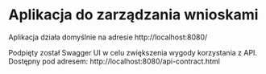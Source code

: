 # Aplikacja do zarządzania wnioskami

Aplikacja działa domyślnie na adresie http://localhost:8080/

Podpięty został Swagger UI w celu zwiększenia wygody korzystania z API. Dostępny pod adresem: http://localhost:8080/api-contract.html
